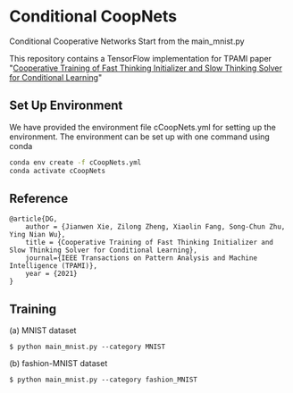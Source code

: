 # Conditional CoopNets
Conditional Cooperative Networks
Start from the main_mnist.py


This repository contains a TensorFlow implementation for TPAMI paper "[Cooperative Training of Fast Thinking Initializer and Slow Thinking Solver for
Conditional Learning](http://www.stat.ucla.edu/~jxie/CCoopNets/CCoopNets_file/doc/CCoopNets.pdf)"

## Set Up Environment
We have provided the environment file cCoopNets.yml for setting up the environment. The environment can be set up with one command using conda

```bash
conda env create -f cCoopNets.yml
conda activate cCoopNets
```

## Reference
    @article{DG,
        author = {Jianwen Xie, Zilong Zheng, Xiaolin Fang, Song-Chun Zhu, Ying Nian Wu},
        title = {Cooperative Training of Fast Thinking Initializer and Slow Thinking Solver for Conditional Learning},
        journal={IEEE Transactions on Pattern Analysis and Machine Intelligence (TPAMI)},
        year = {2021}
    }

## Training

(a) MNIST dataset

    $ python main_mnist.py --category MNIST
    
(b) fashion-MNIST dataset

    $ python main_mnist.py --category fashion_MNIST

    
